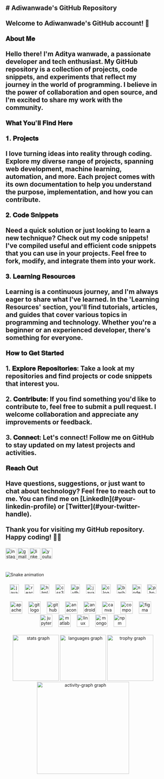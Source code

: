 <h2 align="left"># Adiwanwade's GitHub Repository<br><br>Welcome to Adiwanwade's GitHub account! 🚀<br><br>𝐀𝐛𝐨𝐮𝐭 𝐌𝐞<br><br>Hello there! I'm Aditya wanwade, a passionate developer and tech enthusiast. My GitHub repository is a collection of projects, code snippets, and experiments that reflect my journey in the world of programming. I believe in the power of collaboration and open source, and I'm excited to share my work with the community.<br><br>𝐖𝐡𝐚𝐭 𝐘𝐨𝐮'𝐥𝐥 𝐅𝐢𝐧𝐝 𝐇𝐞𝐫𝐞<br><br>𝟏. 𝐏𝐫𝐨𝐣𝐞𝐜𝐭𝐬<br><br>I love turning ideas into reality through coding. Explore my diverse range of projects, spanning web development, machine learning, automation, and more. Each project comes with its own documentation to help you understand the purpose, implementation, and how you can contribute.<br><br>𝟐. 𝐂𝐨𝐝𝐞 𝐒𝐧𝐢𝐩𝐩𝐞𝐭𝐬<br><br>Need a quick solution or just looking to learn a new technique? Check out my code snippets! I've compiled useful and efficient code snippets that you can use in your projects. Feel free to fork, modify, and integrate them into your work.<br><br>𝟑. 𝐋𝐞𝐚𝐫𝐧𝐢𝐧𝐠 𝐑𝐞𝐬𝐨𝐮𝐫𝐜𝐞𝐬<br><br>Learning is a continuous journey, and I'm always eager to share what I've learned. In the 'Learning Resources' section, you'll find tutorials, articles, and guides that cover various topics in programming and technology. Whether you're a beginner or an experienced developer, there's something for everyone.<br><br>𝐇𝐨𝐰 𝐭𝐨 𝐆𝐞𝐭 𝐒𝐭𝐚𝐫𝐭𝐞𝐝<br><br>1. 𝐄𝐱𝐩𝐥𝐨𝐫𝐞 𝐑𝐞𝐩𝐨𝐬𝐢𝐭𝐨𝐫𝐢𝐞𝐬: Take a look at my repositories and find projects or code snippets that interest you.<br><br>2. 𝐂𝐨𝐧𝐭𝐫𝐢𝐛𝐮𝐭𝐞: If you find something you'd like to contribute to, feel free to submit a pull request. I welcome collaboration and appreciate any improvements or feedback.<br><br>3. 𝐂𝐨𝐧𝐧𝐞𝐜𝐭: Let's connect! Follow me on GitHub to stay updated on my latest projects and activities.<br><br>𝐑𝐞𝐚𝐜𝐡 𝐎𝐮𝐭<br><br>Have questions, suggestions, or just want to chat about technology? Feel free to reach out to me. You can find me on [LinkedIn](#your-linkedin-profile) or [Twitter](#your-twitter-handle).<br><br>Thank you for visiting my GitHub repository. Happy coding! 🚀✨</h2>

###

<div align="left">
  <a href="https://www.instagram.com/adwanwade?igsh=MXN6MGNiZTJhejlyYg==" target="_blank">
    <img src="https://img.shields.io/static/v1?message=Instagram&logo=instagram&label=&color=E4405F&logoColor=white&labelColor=&style=for-the-badge" height="35" alt="instagram logo"  />
  </a>
  <a href="Adiwanwade@gmail.com" target="_blank">
    <img src="https://img.shields.io/static/v1?message=Gmail&logo=gmail&label=&color=D14836&logoColor=white&labelColor=&style=for-the-badge" height="35" alt="gmail logo"  />
  </a>
  <a href="https://www.linkedin.com/in/aditya-wanwade-07b888216?utm_source=share&utm_campaign=share_via&utm_content=profile&utm_medium=android_app" target="_blank">
    <img src="https://img.shields.io/static/v1?message=LinkedIn&logo=linkedin&label=&color=0077B5&logoColor=white&labelColor=&style=for-the-badge" height="35" alt="linkedin logo"  />
  </a>
  <img src="https://img.shields.io/static/v1?message=Youtube&logo=youtube&label=&color=FF0000&logoColor=white&labelColor=&style=for-the-badge" height="35" alt="youtube logo"  />
</div>

###

<br clear="both">

<img src="E:\Readme\workflows\snake.yml" alt="Snake animation" />

###

<div align="center">
  <img src="https://cdn.jsdelivr.net/gh/devicons/devicon/icons/javascript/javascript-original.svg" height="30" alt="javascript logo"  />
  <img width="12" />
  <img src="https://cdn.jsdelivr.net/gh/devicons/devicon/icons/react/react-original.svg" height="30" alt="react logo"  />
  <img width="12" />
  <img src="https://cdn.jsdelivr.net/gh/devicons/devicon/icons/html5/html5-original.svg" height="30" alt="html5 logo"  />
  <img width="12" />
  <img src="https://cdn.jsdelivr.net/gh/devicons/devicon/icons/css3/css3-original.svg" height="30" alt="css3 logo"  />
  <img width="12" />
  <img src="https://cdn.jsdelivr.net/gh/devicons/devicon/icons/python/python-original.svg" height="30" alt="python logo"  />
  <img width="12" />
  <img src="https://cdn.jsdelivr.net/gh/devicons/devicon/icons/java/java-original.svg" height="30" alt="java logo"  />
  <img width="12" />
  <img src="https://cdn.jsdelivr.net/gh/devicons/devicon/icons/c/c-original.svg" height="30" alt="c logo"  />
  <img width="12" />
  <img src="https://cdn.jsdelivr.net/gh/devicons/devicon/icons/bash/bash-original.svg" height="30" alt="bash logo"  />
  <img width="12" />
  <img src="https://cdn.jsdelivr.net/gh/devicons/devicon/icons/nodejs/nodejs-original.svg" height="30" alt="nodejs logo"  />
  <img width="12" />
  <img src="https://cdn.jsdelivr.net/gh/devicons/devicon/icons/php/php-original.svg" height="30" alt="php logo"  />
</div>

###

<div align="center">
  <img src="https://cdn.jsdelivr.net/gh/devicons/devicon/icons/apache/apache-original.svg" height="40" alt="apache logo"  />
  <img width="12" />
  <img src="https://cdn.jsdelivr.net/gh/devicons/devicon/icons/git/git-original.svg" height="40" alt="git logo"  />
  <img width="12" />
  <img src="https://cdn.jsdelivr.net/gh/devicons/devicon/icons/github/github-original.svg" height="40" alt="github logo"  />
  <img width="12" />
  <img src="https://cdn.jsdelivr.net/gh/devicons/devicon/icons/anaconda/anaconda-original.svg" height="40" alt="anaconda logo"  />
  <img width="12" />
  <img src="https://cdn.jsdelivr.net/gh/devicons/devicon/icons/androidstudio/androidstudio-original.svg" height="40" alt="androidstudio logo"  />
  <img width="12" />
  <img src="https://cdn.jsdelivr.net/gh/devicons/devicon/icons/canva/canva-original.svg" height="40" alt="canva logo"  />
  <img width="12" />
  <img src="https://cdn.jsdelivr.net/gh/devicons/devicon/icons/composer/composer-original.svg" height="40" alt="composer logo"  />
  <img width="12" />
  <img src="https://cdn.jsdelivr.net/gh/devicons/devicon/icons/figma/figma-original.svg" height="40" alt="figma logo"  />
  <img width="12" />
  <img src="https://cdn.jsdelivr.net/gh/devicons/devicon/icons/jupyter/jupyter-original.svg" height="40" alt="jupyter logo"  />
  <img width="12" />
  <img src="https://cdn.jsdelivr.net/gh/devicons/devicon/icons/matlab/matlab-original.svg" height="40" alt="matlab logo"  />
  <img width="12" />
  <img src="https://cdn.jsdelivr.net/gh/devicons/devicon/icons/linux/linux-original.svg" height="40" alt="linux logo"  />
  <img width="12" />
  <img src="https://cdn.jsdelivr.net/gh/devicons/devicon/icons/mongodb/mongodb-original.svg" height="40" alt="mongodb logo"  />
  <img width="12" />
  <img src="https://cdn.jsdelivr.net/gh/devicons/devicon/icons/npm/npm-original-wordmark.svg" height="40" alt="npm logo"  />
</div>

###

<div align="center">
  <img src="https://github-readme-stats.vercel.app/api?username=adiwanwade&hide_title=false&hide_rank=false&show_icons=true&include_all_commits=true&count_private=true&disable_animations=false&theme=dracula&locale=en&hide_border=false&order=1" height="150" alt="stats graph"  />
  <img src="https://github-readme-stats.vercel.app/api/top-langs?username=adiwanwade&locale=en&hide_title=false&layout=compact&card_width=320&langs_count=5&theme=vue-dark&hide_border=false&order=2" height="150" alt="languages graph"  />
  <img src="https://github-profile-trophy.vercel.app?username=adiwanwade&theme=dracula&column=-1&row=1&margin-w=8&margin-h=8&no-bg=false&no-frame=false&order=4" height="150" alt="trophy graph"  />
  <img src="https://github-readme-activity-graph.vercel.app/graph?username=adiwanwade&radius=16&theme=react&area=true&order=5" height="300" alt="activity-graph graph"  />
</div>

###